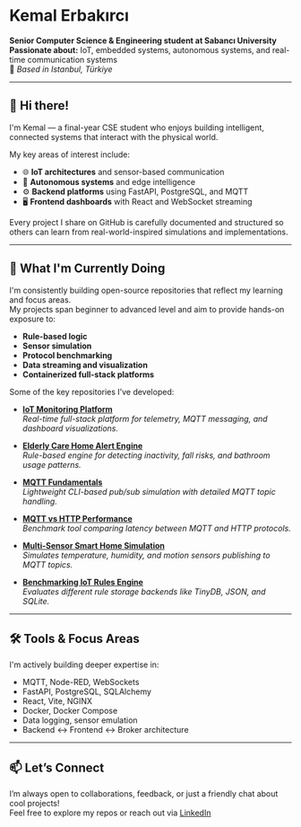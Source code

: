 # Kemal Erbakırcı

**Senior Computer Science & Engineering student at Sabancı University**  
**Passionate about:** IoT, embedded systems, autonomous systems, and real-time communication systems  
📍 *Based in Istanbul, Türkiye*

---

## 👋 Hi there!

I'm Kemal — a final-year CSE student who enjoys building intelligent, connected systems that interact with the physical world.

My key areas of interest include:

- 🌐 **IoT architectures** and sensor-based communication
- 🤖 **Autonomous systems** and edge intelligence
- ⚙️ **Backend platforms** using FastAPI, PostgreSQL, and MQTT
- 🖥️ **Frontend dashboards** with React and WebSocket streaming

Every project I share on GitHub is carefully documented and structured so others can learn from real-world-inspired simulations and implementations.

---

## 🧠 What I'm Currently Doing

I'm consistently building open-source repositories that reflect my learning and focus areas.  
My projects span beginner to advanced level and aim to provide hands-on exposure to:

- **Rule-based logic**
- **Sensor simulation**
- **Protocol benchmarking**
- **Data streaming and visualization**
- **Containerized full-stack platforms**

Some of the key repositories I’ve developed:

- **[IoT Monitoring Platform](https://github.com/kemalerbakirci/IoT-Monitoring-Platform)**  
  *Real-time full-stack platform for telemetry, MQTT messaging, and dashboard visualizations.*

- **[Elderly Care Home Alert Engine](https://github.com/kemalerbakirci/Elderly-Care-Home-Alert-Engine)**  
  *Rule-based engine for detecting inactivity, fall risks, and bathroom usage patterns.*

- **[MQTT Fundamentals](https://github.com/kemalerbakirci/MQTT-Fundamentals)**  
  *Lightweight CLI-based pub/sub simulation with detailed MQTT topic handling.*

- **[MQTT vs HTTP Performance](https://github.com/kemalerbakirci/MQTT-vs-HTTP-Performance)**  
  *Benchmark tool comparing latency between MQTT and HTTP protocols.*

- **[Multi-Sensor Smart Home Simulation](https://github.com/kemalerbakirci/Multi-Sensor-Smart-Home-Simulation)**  
  *Simulates temperature, humidity, and motion sensors publishing to MQTT topics.*

- **[Benchmarking IoT Rules Engine](https://github.com/kemalerbakirci/Benchmarking-IoT-Rules-Engine-with-Different-Rule-Storage-Backends)**  
  *Evaluates different rule storage backends like TinyDB, JSON, and SQLite.*

---

## 🛠️ Tools & Focus Areas

I'm actively building deeper expertise in:

- MQTT, Node-RED, WebSockets
- FastAPI, PostgreSQL, SQLAlchemy
- React, Vite, NGINX
- Docker, Docker Compose
- Data logging, sensor emulation
- Backend ↔ Frontend ↔ Broker architecture

---

## 📫 Let’s Connect

I’m always open to collaborations, feedback, or just a friendly chat about cool projects!  
Feel free to explore my repos or reach out via [LinkedIn](https://www.linkedin.com/in/kemalerbakirci/)
